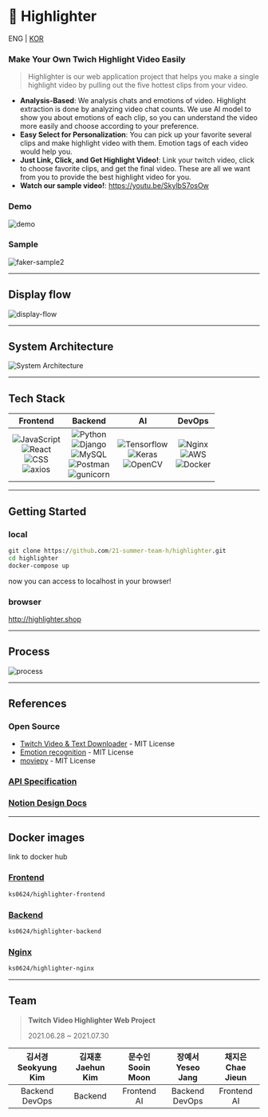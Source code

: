 # 📼 Highlighter

ENG | [KOR](./README_KOR.md)

### Make Your Own Twich Highlight Video Easily

> Highlighter is our web application project that helps you make a single highlight video by pulling out the five hottest clips from your video.

- **Analysis-Based**: We analysis chats and emotions of video. Highlight extraction is done by analyzing video chat counts. We use AI model to show you about emotions of each clip, so you can understand the video more easily and choose according to your preference.
- **Easy Select for Personalization**: You can pick up your favorite several clips and make highlight video with them. Emotion tags of each video would help you.
- **Just Link, Click, and Get Highlight Video!**: Link your twitch video, click to choose favorite clips, and get the final video. These are all we want from you to provide the best highlight video for you.
- **Watch our sample video!**: https://youtu.be/SkylbS7osOw


### Demo
![demo](https://user-images.githubusercontent.com/55067949/127352935-74bea3ef-a72d-4c7c-b264-fee0009effe2.gif)

### Sample
![faker-sample2](https://user-images.githubusercontent.com/55067949/127729639-1b1b861d-b056-4693-a44d-ef3aa8b6f3aa.gif)

---
## Display flow
![display-flow](https://user-images.githubusercontent.com/69420512/127254454-d63ab05f-88e2-4f6c-acf8-5bf1df41bf42.png)

---

## System Architecture
![System Architecture](https://user-images.githubusercontent.com/55067949/127111616-b2c3b050-cdc3-4351-925b-ba067ebcd9c1.png)

---

## Tech Stack
|Frontend|Backend|AI|DevOps|
|:------:|:---:|:---:|:---:|
|![JavaScript](https://img.shields.io/badge/javascript-%23323330.svg?style=for-the-badge&logo=javascript&logoColor=%23F7DF1E)<br>![React](https://img.shields.io/badge/react-%2320232a.svg?style=for-the-badge&logo=react&logoColor=%2361DAFB)<br>![CSS](https://img.shields.io/badge/CSS-239120?&style=for-the-badge&logo=css3&logoColor=white)<br>![axios](https://camo.githubusercontent.com/4b98501dcd59ce4edb37c1a7cabee9ed518a025b87c3d12eb3e07cd7487d50e0/68747470733a2f2f696d672e736869656c64732e696f2f62616467652f6178696f732d76302e32312e312d3963663f636f6c6f723d707572706c65)|![Python](https://img.shields.io/badge/python-%2314354C.svg?style=for-the-badge&logo=python&logoColor=white)<br>![Django](https://img.shields.io/badge/django-%23092E20.svg?style=for-the-badge&logo=django&logoColor=white)<br>![MySQL](https://img.shields.io/badge/mysql-%2300f.svg?style=for-the-badge&logo=mysql&logoColor=white)<br>![Postman](https://img.shields.io/badge/Postman-FF6C37?style=for-the-badge&logo=Postman&logoColor=white)<br>![gunicorn](https://camo.githubusercontent.com/26fd1b9136059ddb6ec1e2969cd27e88870ef7f37c02b94568dcbfac2e5a85cb/68747470733a2f2f696d672e736869656c64732e696f2f62616467652f67756e69636f726e2d7632302e312e302d6461726b677265656e3f6c6f676f3d67756e69636f726e)|![Tensorflow](https://img.shields.io/badge/TensorFlow-FF6F00?style=for-the-badge&logo=TensorFlow&logoColor=white)</br>![Keras](https://img.shields.io/badge/Keras-%23D00000.svg?style=for-the-badge&logo=Keras&logoColor=white)<br>![OpenCV](https://img.shields.io/badge/opencv-%23white.svg?style=for-the-badge&logo=opencv&logoColor=white)|![Nginx](https://img.shields.io/badge/nginx-%23009639.svg?style=for-the-badge&logo=nginx&logoColor=white)<br>![AWS](https://img.shields.io/badge/AWS-%23FF9900.svg?style=for-the-badge&logo=amazon-aws&logoColor=white)<br>![Docker](https://img.shields.io/badge/docker-%230db7ed.svg?style=for-the-badge&logo=docker&logoColor=white)|



---

## Getting Started
### local
```bat
git clone https://github.com/21-summer-team-h/highlighter.git
cd highlighter
docker-compose up
```
now you can access to localhost in your browser! <br>

### browser
http://highlighter.shop

---

## Process
![process](https://user-images.githubusercontent.com/69420512/127254802-6b1f9f84-9131-4895-a190-4ab17d2cbfc0.png)

---

## References


### Open Source <br />
- [Twitch Video & Text Downloader](https://github.com/lay295/TwitchDownloader) - MIT License
- [Emotion recognition](https://github.com/omar178/Emotion-recognition) - MIT License
- [moviepy](https://github.com/Zulko/moviepy) - MIT License


### [API Specification](https://github.com/21-summer-team-h/highlighter/wiki)
### [Notion Design Docs](https://www.notion.so/Team-H-Docs-f162f52cb49c486f9a1b97cf17767a3a)

---

## Docker images
link to docker hub

### [Frontend](https://hub.docker.com/repository/docker/ks0624/highlighter-frontend)
```bat
ks0624/highlighter-frontend
```
### [Backend](https://hub.docker.com/repository/docker/ks0624/highlighter-backend)
```bat
ks0624/highlighter-backend
```
### [Nginx](https://hub.docker.com/repository/docker/ks0624/highlighter-nginx)
```bat
ks0624/highlighter-nginx
```


---
## Team
> **Twitch Video Highlighter Web Project**
>
> 2021.06.28 ~ 2021.07.30
>
>

|김서경 <br> Seokyung Kim|김재훈 <br> Jaehun Kim|문수인 <br> Sooin Moon|장예서 <br> Yeseo Jang|채지은 <br> Chae Jieun|
|:---:|:---:|:---:|:---:|:---:|
|Backend<br>DevOps|Backend|Frontend<br>AI|Backend<br>DevOps|Frontend<br>AI|
